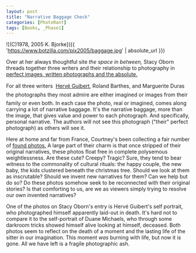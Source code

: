 ```yaml
---
layout: post
title: "Narrative Baggage Check"
categories: [PhotoRant]
tags: [Books, _Phase1]
---
```



![(C)1978, 2005 K. Bjorke]({{ 'https://www.botzilla.com/pix2005/baggage.jpg' | absolute_url }})


Over at her always thoughtful site <i>the space in between,</i> Stacy Oborn threads together three writers and their relationship to photography in <a title="the space in between" href="http://punctum.typepad.com/the_space_in_between/2005/02/the_perfect_ima.html">perfect images, written photographs and the absolute.</a>

For all three writers &#151;  <a href="{{ site.baseurl }}{% post_url 2003-07-05-Advice %}">Herv&eacute; Guibert,</a> Roland Barthes, and Marguerite Duras &#151;the photographs they most admire are either imagined or images from their family or even both. In each case the photo, real or imagined, comes along carrying a lot of narrative baggage. It's the narrative baggage, more than the image, that gives value and power to each photograph. And specifically, personal narrative. The authors will not see this photograph ("their" perfect photograph) as others will see it.

<!--more-->
Here at home and far from France, Courtney's been collecting a fair number of <a href="http://www.endofthetour.com/index.php?p=5">found photos.</a> A large part of their charm is that once stripped of their original narratives, these photos float free in complete polysemous weightlessness. Are these cute? Creepy? Tragic? Sure, they tend to bear witness to the commonality of cultural rituals: the happy couple, the new baby, the kids clustered beneath the christmas tree. Should we look at them as inscrutable? Should we invent new narratives for them? Can we help but do so? Do these photos somehow seek to be reconnected with their original stories? Is that comforting to us, are we as viewers simply trying to resolve our own invented narratives?

One of the photos on Stacy Oborn's entry is Herv&eacute; Guibert's self portrait, who photographed himself apparently laid-out in death. It's hard not to compare it to the self-portrait of Duane Michaels, who through some darkroom tricks showed himself alive looking at himself, deceased. Both photos seem to reflect on the death of a moment and the lasting life of the sitter in our imagination. This moment <i>was</i> burning with life, but now it is gone. All we have left is a fragile photographic  ash.
